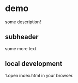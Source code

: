 # demo 

some description!

## subheader

some more text

## local development

1.open index.html in your browser.
